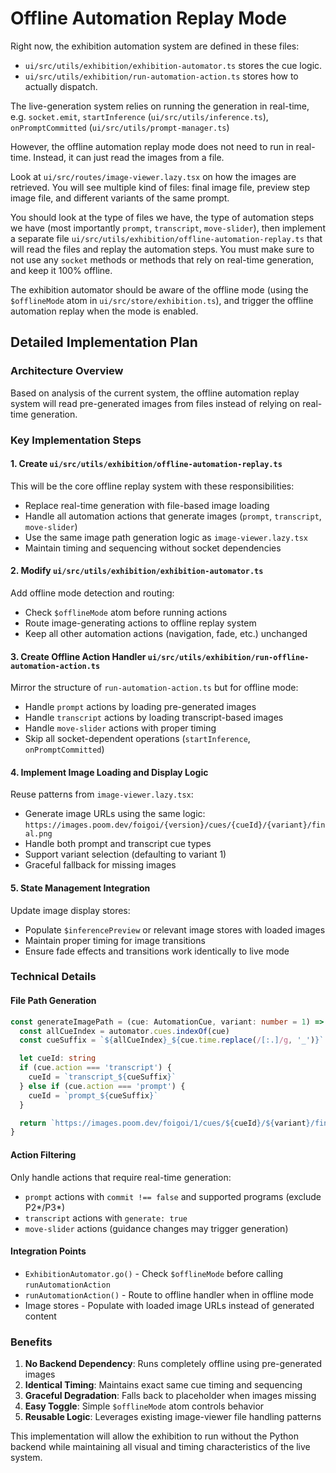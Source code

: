 # Offline Automation Replay Mode

Right now, the exhibition automation system are defined in these files:

- `ui/src/utils/exhibition/exhibition-automator.ts` stores the cue logic.
- `ui/src/utils/exhibition/run-automation-action.ts` stores how to actually dispatch.

The live-generation system relies on running the generation in real-time, e.g. `socket.emit`, `startInference` (`ui/src/utils/inference.ts`), `onPromptCommitted` (`ui/src/utils/prompt-manager.ts`)

However, the offline automation replay mode does not need to run in real-time. Instead, it can just read the images from a file.

Look at `ui/src/routes/image-viewer.lazy.tsx` on how the images are retrieved. You will see multiple kind of files: final image file, preview step image file, and different variants of the same prompt.

You should look at the type of files we have, the type of automation steps we have (most importantly `prompt`, `transcript`, `move-slider`), then implement a separate file `ui/src/utils/exhibition/offline-automation-replay.ts` that will read the files and replay the automation steps. You must make sure to not use any `socket` methods or methods that rely on real-time generation, and keep it 100% offline.

The exhibition automator should be aware of the offline mode (using the `$offlineMode` atom in `ui/src/store/exhibition.ts`), and trigger the offline automation replay when the mode is enabled.

## Detailed Implementation Plan

### Architecture Overview

Based on analysis of the current system, the offline automation replay system will read pre-generated images from files instead of relying on real-time generation.

### Key Implementation Steps

#### 1. Create `ui/src/utils/exhibition/offline-automation-replay.ts`

This will be the core offline replay system with these responsibilities:

- Replace real-time generation with file-based image loading
- Handle all automation actions that generate images (`prompt`, `transcript`, `move-slider`)
- Use the same image path generation logic as `image-viewer.lazy.tsx`
- Maintain timing and sequencing without socket dependencies

#### 2. Modify `ui/src/utils/exhibition/exhibition-automator.ts`

Add offline mode detection and routing:

- Check `$offlineMode` atom before running actions
- Route image-generating actions to offline replay system
- Keep all other automation actions (navigation, fade, etc.) unchanged

#### 3. Create Offline Action Handler `ui/src/utils/exhibition/run-offline-automation-action.ts`

Mirror the structure of `run-automation-action.ts` but for offline mode:

- Handle `prompt` actions by loading pre-generated images
- Handle `transcript` actions by loading transcript-based images
- Handle `move-slider` actions with proper timing
- Skip all socket-dependent operations (`startInference`, `onPromptCommitted`)

#### 4. Implement Image Loading and Display Logic

Reuse patterns from `image-viewer.lazy.tsx`:

- Generate image URLs using the same logic: `https://images.poom.dev/foigoi/{version}/cues/{cueId}/{variant}/final.png`
- Handle both prompt and transcript cue types
- Support variant selection (defaulting to variant 1)
- Graceful fallback for missing images

#### 5. State Management Integration

Update image display stores:

- Populate `$inferencePreview` or relevant image stores with loaded images
- Maintain proper timing for image transitions
- Ensure fade effects and transitions work identically to live mode

### Technical Details

#### File Path Generation

```typescript
const generateImagePath = (cue: AutomationCue, variant: number = 1) => {
  const allCueIndex = automator.cues.indexOf(cue)
  const cueSuffix = `${allCueIndex}_${cue.time.replace(/[:.]/g, '_')}`

  let cueId: string
  if (cue.action === 'transcript') {
    cueId = `transcript_${cueSuffix}`
  } else if (cue.action === 'prompt') {
    cueId = `prompt_${cueSuffix}`
  }

  return `https://images.poom.dev/foigoi/1/cues/${cueId}/${variant}/final.png`
}
```

#### Action Filtering

Only handle actions that require real-time generation:

- `prompt` actions with `commit !== false` and supported programs (exclude P2*/P3*)
- `transcript` actions with `generate: true`
- `move-slider` actions (guidance changes may trigger generation)

#### Integration Points

- `ExhibitionAutomator.go()` - Check `$offlineMode` before calling `runAutomationAction`
- `runAutomationAction()` - Route to offline handler when in offline mode
- Image stores - Populate with loaded image URLs instead of generated content

### Benefits

1. **No Backend Dependency**: Runs completely offline using pre-generated images
2. **Identical Timing**: Maintains exact same cue timing and sequencing
3. **Graceful Degradation**: Falls back to placeholder when images missing
4. **Easy Toggle**: Simple `$offlineMode` atom controls behavior
5. **Reusable Logic**: Leverages existing image-viewer file handling patterns

This implementation will allow the exhibition to run without the Python backend while maintaining all visual and timing characteristics of the live system.
